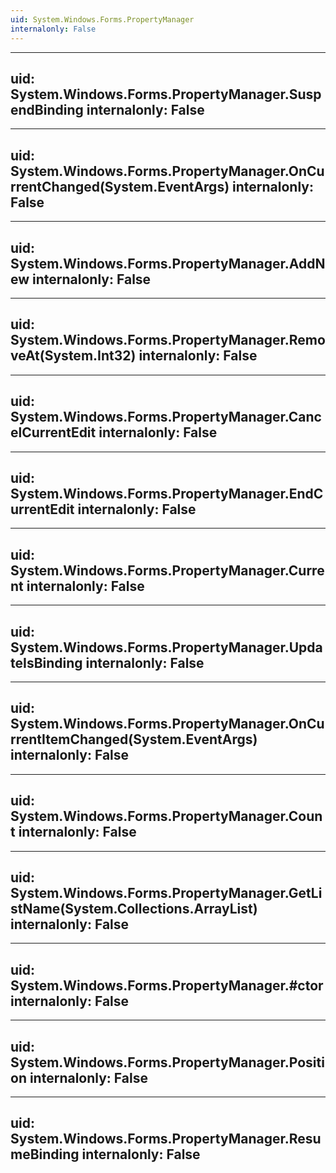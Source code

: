```yaml
---
uid: System.Windows.Forms.PropertyManager
internalonly: False
---
```


---
uid: System.Windows.Forms.PropertyManager.SuspendBinding
internalonly: False
---

---
uid: System.Windows.Forms.PropertyManager.OnCurrentChanged(System.EventArgs)
internalonly: False
---

---
uid: System.Windows.Forms.PropertyManager.AddNew
internalonly: False
---

---
uid: System.Windows.Forms.PropertyManager.RemoveAt(System.Int32)
internalonly: False
---

---
uid: System.Windows.Forms.PropertyManager.CancelCurrentEdit
internalonly: False
---

---
uid: System.Windows.Forms.PropertyManager.EndCurrentEdit
internalonly: False
---

---
uid: System.Windows.Forms.PropertyManager.Current
internalonly: False
---

---
uid: System.Windows.Forms.PropertyManager.UpdateIsBinding
internalonly: False
---

---
uid: System.Windows.Forms.PropertyManager.OnCurrentItemChanged(System.EventArgs)
internalonly: False
---

---
uid: System.Windows.Forms.PropertyManager.Count
internalonly: False
---

---
uid: System.Windows.Forms.PropertyManager.GetListName(System.Collections.ArrayList)
internalonly: False
---

---
uid: System.Windows.Forms.PropertyManager.#ctor
internalonly: False
---

---
uid: System.Windows.Forms.PropertyManager.Position
internalonly: False
---

---
uid: System.Windows.Forms.PropertyManager.ResumeBinding
internalonly: False
---
